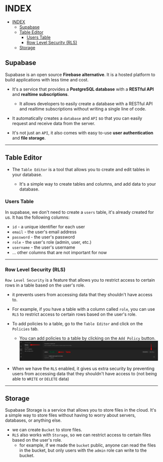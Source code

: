 # INDEX

- [INDEX](#index)
  - [Supabase](#supabase)
  - [Table Editor](#table-editor)
    - [Users Table](#users-table)
    - [Row Level Security (RLS)](#row-level-security-rls)
  - [Storage](#storage)

## Supabase

Supabase is an open source **Firebase alternative**. It is a hosted platform to build applications with less time and cost.

- It's a service that provides a **PostgreSQL database** with a **RESTful API** and **realtime subscriptions**.

  - It allows developers to easily create a database with a RESTful API and realtime subscriptions without writing a single line of code.

- It automatically creates a `database` and `API` so that you can easily request and receive data from the server.
- It's not just an `API`, it also comes with easy to-use **user authentication** and **file storage**.

---

## Table Editor

- The `Table Editor` is a tool that allows you to create and edit tables in your database.

  - It's a simple way to create tables and columns, and add data to your database.

### Users Table

In supabase, we don't need to create a `users` table, it's already created for us. It has the following columns:

- `id` - a unique identifier for each user
- `email` - the user's email address
- `password` - the user's password
- `role` - the user's role (admin, user, etc.)
- `username` - the user's username
- ... other columns that are not important for now

---

### Row Level Security (RLS)

`Row Level Security` is a feature that allows you to restrict access to certain rows in a table based on the user's role.

- it prevents users from accessing data that they shouldn't have access to.
- For example, if you have a table with a column called `role`, you can use `RLS` to restrict access to certain rows based on the user's role.
- To add policies to a table, go to the `Table Editor` and click on the `Policies` tab.

  - You can add policies to a table by clicking on the `Add Policy` button.
    ![policy](./img/sb-policy-1.png)

- When we have the `RLS` enabled, it gives us extra security by preventing users from accessing data that they shouldn't have access to (not being able to `WRITE` or `DELETE` data)

---

## Storage

Supabase Storage is a service that allows you to store files in the cloud. It's a simple way to store files without having to worry about servers, databases, or anything else.

- we can create `Bucket` to store files.
- `RLS` also works with `Storage`, so we can restrict access to certain files based on the user's role.
  - for example, if we made the `bucket` public, anyone can read the files in the bucket, but only users with the `admin` role can write to the bucket.

